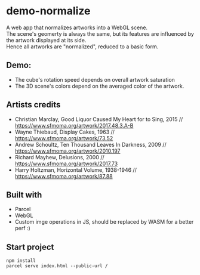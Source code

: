 # demo-normalize 

A web app that normalizes artworks into a WebGL scene.  
The scene's geomerty is always the same, but its features are influenced by the artwork displayed at its side.  
Hence all artworks are "normalized", reduced to a basic form.

## Demo:  

* The cube's rotation speed depends on overall artwork saturation 
* The 3D scene's colors depend on the averaged color of the artwork. 



## Artists credits 

* Christian Marclay, Good Liquor Caused My Heart for to Sing, 2015 // https://www.sfmoma.org/artwork/2017.48.3.A-B
* Wayne Thiebaud, Display Cakes, 1963 // https://www.sfmoma.org/artwork/73.52
* Andrew Schoultz, Ten Thousand Leaves In Darkness, 2009 // https://www.sfmoma.org/artwork/2010.197
* Richard Mayhew, Delusions, 2000 // https://www.sfmoma.org/artwork/2017.73
* Harry Holtzman, Horizontal Volume, 1938-1946 // https://www.sfmoma.org/artwork/87.88

## Built with  
* Parcel
* WebGL 
* Custom imge operations in JS, should be replaced by WASM for a better perf :)

## Start project 

```
npm install
parcel serve index.html --public-url /
```
